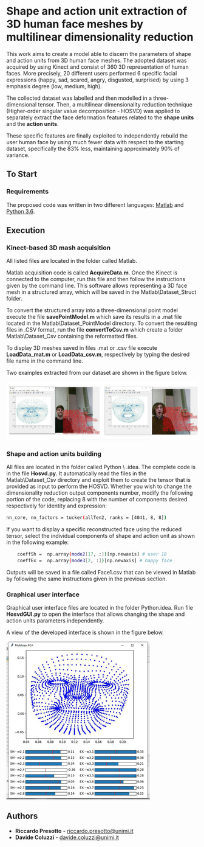 # Shape and action unit extraction of 3D human face meshes by multilinear dimensionality reduction
This work aims to create a model able to discern the parameters of shape and action units from 3D human face meshes.
The adopted dataset was acquired by using Kinect and consist of 360 3D representation of human faces.
More precisely, 20 different users performed 6 specific facial expressions (happy, sad, scared, angry, disgusted, surprised) by using 3 emphasis degree (low, medium, high).

The collected dataset was labelled and then modelled in a three-dimensional tensor. Then, a multilinear dimensionality reduction technique (Higher-order singular value decomposition - HOSVD) was applied to separately extract the face deformation features related to the **shape units** and the **action units**.

These specific features are finally exploited to independently rebuild the user human face by using much fewer data with respect to the starting dataset, specifically the 83% less, maintaining approximately 90% of variance.


## To Start

### Requirements

The proposed code was written in two different languages:
[Matlab](https://it.mathworks.com/downloads/)  and [Python 3.6](https://www.python.org/downloads/).

## Execution

### Kinect-based 3D mash acquisition
All listed files are located in the folder called Matlab\.

Matlab acquisition code is called **AcquireData.m**. Once the Kinect is connected to the computer, run this file and then follow the instructions given by the command line. This software allows representing a 3D face mesh in a structured array, which will be saved in the Matlab\Dataset_Struct folder.

To convert the structured array into a three-dimensional point model execute the file **savePointModel.m** which save its results in a .mat file located in the Matlab\Dataset_PointModel directory. To convert the resulting files in .CSV format, run the file **convertToCsv.m** which create a folder Matlab\Dataset_Csv containing the reformatted files.

To display 3D meshes saved in files .mat or .csv file execute **LoadData_mat.m** or **LoadData_csv.m**, respectively by typing the desired file name in the command line.


Two examples extracted from our dataset are shown in the figure below.


![alt text](example.jpg)

### Shape and action units building
All files are located in the folder called Python \ .idea.
The complete code is in the file **Hosvd.py**. It automatically read the files in the Matlab\Dataset_Csv directory and exploit them to create the tensor that is provided as input to perform the HOSVD. Whether you wish to change the dimensionality reduction output components number, modify the following portion of the code, replacing 8 with the number of components desired respectively for identity and expression:


```bash
nn_core, nn_factors = tucker(allTen2, ranks = [4041, 8, 8])

```

If you want to display a specific reconstructed face using the reduced tensor, select the individual components of shape and action unit as shown in the following example:

```bash
    coeffSh =  np.array(mode2[17, :])[np.newaxis] # user 18
    coeffEx =  np.array(mode3[2, :])[np.newaxis] # happy face 

```

Outputs will be saved in a file called Face1.csv that can be viewed in Matlab by following the same instructions given in the previous section.


### Graphical user interface
Graphical user interface files are located in the folder Python\.idea.
Run file **HosvdGUI.py** to open the interface that allows changing the shape and action units parameters independently.


A view of the developed interface is shown in the figure below.


![alt text](3D_face.jpg)



## Authors

* **Riccardo Presotto**  -  riccardo.presotto@unimi.it
* **Davide Coluzzi**  - davide.coluzzi@unimi.it
